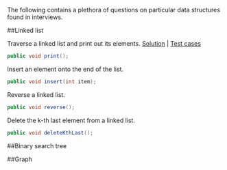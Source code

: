 The following contains a plethora of questions on particular data structures found in interviews.

##Linked list

Traverse a linked list and print out its elements.    [Solution]() | [Test cases]()

```java
public void print();
```

Insert an element onto the end of the list.

```java
public void insert(int item);
```

Reverse a linked list.

```java
public void reverse();
```

Delete the k-th last element from a linked list.

```java
public void deleteKthLast();
```

##Binary search tree

##Graph

